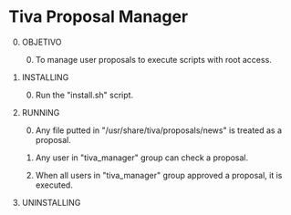 Tiva Proposal Manager
=====================

0. OBJETIVO

	0. To manage user proposals to execute scripts with root access.

0. INSTALLING

	0. Run the "install.sh" script.

0. RUNNING

	0. Any file putted in "/usr/share/tiva/proposals/news" is treated as a
	proposal.

	0. Any user in "tiva_manager" group can check a proposal.

	0. When all users in "tiva_manager" group approved a proposal, it is
	executed.

0. UNINSTALLING
